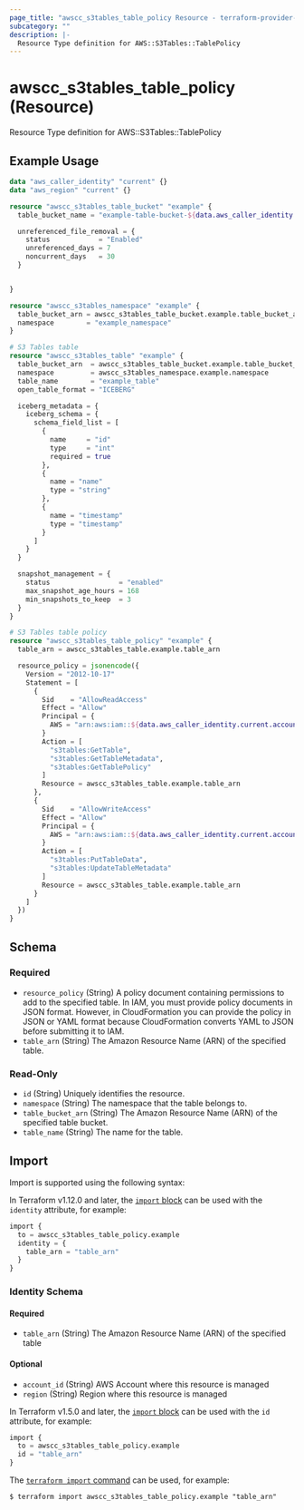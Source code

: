 ```yaml
---
page_title: "awscc_s3tables_table_policy Resource - terraform-provider-awscc"
subcategory: ""
description: |-
  Resource Type definition for AWS::S3Tables::TablePolicy
---
```


# awscc_s3tables_table_policy (Resource)

Resource Type definition for AWS::S3Tables::TablePolicy

## Example Usage

```terraform
data "aws_caller_identity" "current" {}
data "aws_region" "current" {}

resource "awscc_s3tables_table_bucket" "example" {
  table_bucket_name = "example-table-bucket-${data.aws_caller_identity.current.account_id}"

  unreferenced_file_removal = {
    status            = "Enabled"
    unreferenced_days = 7
    noncurrent_days   = 30
  }


}

resource "awscc_s3tables_namespace" "example" {
  table_bucket_arn = awscc_s3tables_table_bucket.example.table_bucket_arn
  namespace        = "example_namespace"
}

# S3 Tables table
resource "awscc_s3tables_table" "example" {
  table_bucket_arn  = awscc_s3tables_table_bucket.example.table_bucket_arn
  namespace         = awscc_s3tables_namespace.example.namespace
  table_name        = "example_table"
  open_table_format = "ICEBERG"

  iceberg_metadata = {
    iceberg_schema = {
      schema_field_list = [
        {
          name     = "id"
          type     = "int"
          required = true
        },
        {
          name = "name"
          type = "string"
        },
        {
          name = "timestamp"
          type = "timestamp"
        }
      ]
    }
  }

  snapshot_management = {
    status                 = "enabled"
    max_snapshot_age_hours = 168
    min_snapshots_to_keep  = 3
  }
}

# S3 Tables table policy
resource "awscc_s3tables_table_policy" "example" {
  table_arn = awscc_s3tables_table.example.table_arn

  resource_policy = jsonencode({
    Version = "2012-10-17"
    Statement = [
      {
        Sid    = "AllowReadAccess"
        Effect = "Allow"
        Principal = {
          AWS = "arn:aws:iam::${data.aws_caller_identity.current.account_id}:root"
        }
        Action = [
          "s3tables:GetTable",
          "s3tables:GetTableMetadata",
          "s3tables:GetTablePolicy"
        ]
        Resource = awscc_s3tables_table.example.table_arn
      },
      {
        Sid    = "AllowWriteAccess"
        Effect = "Allow"
        Principal = {
          AWS = "arn:aws:iam::${data.aws_caller_identity.current.account_id}:root"
        }
        Action = [
          "s3tables:PutTableData",
          "s3tables:UpdateTableMetadata"
        ]
        Resource = awscc_s3tables_table.example.table_arn
      }
    ]
  })
}
```

<!-- schema generated by tfplugindocs -->
## Schema

### Required

- `resource_policy` (String) A policy document containing permissions to add to the specified table. In IAM, you must provide policy documents in JSON format. However, in CloudFormation you can provide the policy in JSON or YAML format because CloudFormation converts YAML to JSON before submitting it to IAM.
- `table_arn` (String) The Amazon Resource Name (ARN) of the specified table.

### Read-Only

- `id` (String) Uniquely identifies the resource.
- `namespace` (String) The namespace that the table belongs to.
- `table_bucket_arn` (String) The Amazon Resource Name (ARN) of the specified table bucket.
- `table_name` (String) The name for the table.

## Import

Import is supported using the following syntax:

In Terraform v1.12.0 and later, the [`import` block](https://developer.hashicorp.com/terraform/language/import) can be used with the `identity` attribute, for example:

```terraform
import {
  to = awscc_s3tables_table_policy.example
  identity = {
    table_arn = "table_arn"
  }
}
```

<!-- schema generated by tfplugindocs -->
### Identity Schema

#### Required

- `table_arn` (String) The Amazon Resource Name (ARN) of the specified table

#### Optional

- `account_id` (String) AWS Account where this resource is managed
- `region` (String) Region where this resource is managed

In Terraform v1.5.0 and later, the [`import` block](https://developer.hashicorp.com/terraform/language/import) can be used with the `id` attribute, for example:

```terraform
import {
  to = awscc_s3tables_table_policy.example
  id = "table_arn"
}
```

The [`terraform import` command](https://developer.hashicorp.com/terraform/cli/commands/import) can be used, for example:

```shell
$ terraform import awscc_s3tables_table_policy.example "table_arn"
```
